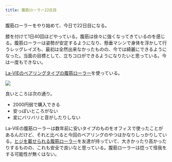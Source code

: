 ```yaml
---
title: 腹筋ローラー22日目
---
```

腹筋ローラーをやり始めて、今日で22日目になる。

膝を付けて1日40回ほどやっている。腹筋は徐々に強くなってきているのを感じる。腹筋ローラーは姿勢が安定するようになり、懸垂マシンで身体を浮かして行うレッグレイズも、最初は全然出来なかったものの、今では綺麗にできるようになった。当面の目標として、立ちコロができるようになりたいと思っている。今は一度もできない。

[La-VIEのベアリングタイプの腹筋ローラー](https://www.amazon.co.jp/dp/B07DNVTVVM)を使っている。

![](https://lh3.googleusercontent.com/docs/ADP-6oG7bO-f6LUGz8XoaEX5oRlHmU-k4kwbaotilZCRqMQjarqinSkGplwSaV05DHzlzphMWBcv_Ol9hjWX5aPHGNp6ipQ4GbLggHa8enh6pXKxoGsNEd16nIyRfopAUwQ623sVMNYQG0DLolLPBc6JoLnJgsfSqNpGpoefYMeFHQ6C6MzdalBaSkzJQLKkXHy3xJlaY0d7akre3zYrPTIqj1UzfZVOapqTfeOMi7X3yqtyi15--sskGVfXnj5Lnjt2qEJxXyTMcdCJFcNoGFsdQn_ppPCZbS-MarzgoXgK_HRGb8xUIDZg6w8TbZy2JKSP8ZFONe0VmMzVO8FhdO_M87jE8guMoJRjhr-FYHvjMNbgHHrS6_dn1kvXhkX1JXrAZh6pwLoNEU0RN05kbDty9iajmIqHeZXTd7dYCf0s2E8nMZ_kNvUtXcm4yQ8YaTzpBvv7rRF27ha-Mk7ADeG_MugmmPgegXMEO6LVTsKM9fgRMennWfeBiWS5_4WpQzc7pb9sabQDEsJZtA2ks8s3ARVQ7ynFUpQe_3dE6ywD5gkNjDYtkuI3XjXgKM25WCUu3NVf2NFTIbRWPDrYmzl7dP2uaUKu_eblXzU_nnZ_2MpHeAO-iL7yXN_RgZIn1j37CcsAlajdaLiBsIinmQS5_qHojMdmpiT0l83t1fksmHveA7SKXi27GbxZWn1KTxWKsOHHUIktRJVfTIVESIOAdB1QIWbgD1nNaMJmv9v15t-tGRz0X22rYCABQedeS3fiT9JQU0AtF0Paf3fidXOi95RV3HtR-uFc7MVFIxkiQ9F4PjU0SSbo9baew60B3AM3WLkZCFcDVqHRxDcR4oBxGkFOwg5e_2qo31LWntGpDhYXZA8PoVyvYrwmN5UH_xH4NYu5L_wqx4wrMqQdOyOJINFMt87ZMwgAWUGZZJcd3OQWY_FOmprMrvGJeTz3ftQV9-eejQtpuiS3b0hBoezcn8AlZ_B0BnNvSNUCgdqEzDSBK2fpjl0SyiDMWg29Mdz9_lTkRSwkRz2co8cz9RKLU-sT52FkXO-KvIUAQB9olPtdSlydxOmqJnNnkomQqkJlrc7ToXyJoEbLl-ALEnVhCjbUVlS3eyEIuAjrlst9jiLu1TFRB9ZjSf1fWdtq-_V0tjBiuF-t-4LPKJ1AnDt5IMOYaJkZcVjVMGtsG5NJynGKXV_mqQpBp-4N37zQ96-WhiHsVDTOXOTKsPcNDvBVmx77FYguzUKgelHtpvv3Fn_FmJ1M)

良いところは次の通り。

*   2000円弱で購入できる
*   安っぽいところがない
*   変にバリバリと音がしたりしない

La-VIEの腹筋ローラーは数年前に安いタイプのものをオフィスで使ったことがあるんだけど、それと比べると今回のベアリングのやつはかなりしっかりしている。[ヒジを載せられる腹筋ローラー](https://www.amazon.co.jp/dp/B08MPRQ4PD)を友達が持っていて、大きかったり高かったりするものの、これも安全で良いなと思っている。腹筋ローラーは捻って怪我をする可能性が無くはない。
